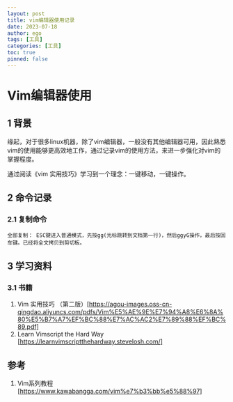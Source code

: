 ```yaml
---
layout: post
title: vim编辑器使用记录
date: 2023-07-18
author: ego
tags: [工具]
categories: [工具]
toc: true
pinned: false
---
```

# Vim编辑器使用
## 1 背景
缘起，对于很多linux机器，除了vim编辑器，一般没有其他编辑器可用，因此熟悉vim的使用能够更高效地工作，通过记录vim的使用方法，来进一步强化对vim的掌握程度。

通过阅读《vim 实用技巧》学习到一个理念：一键移动，一键操作。
## 2 命令记录
### 2.1 复制命令
```
全部复制： ESC键进入普通模式，先按gg(光标跳转到文档第一行)，然后ggyG操作，最后按回车键。已经将全文拷贝到剪切板。
```
## 3 学习资料
### 3.1 书籍
1. Vim 实用技巧 （第二版）[https://agou-images.oss-cn-qingdao.aliyuncs.com/pdfs/Vim%E5%AE%9E%E7%94%A8%E6%8A%80%E5%B7%A7%EF%BC%88%E7%AC%AC2%E7%89%88%EF%BC%89.pdf]
2. Learn Vimscript the Hard Way [https://learnvimscriptthehardway.stevelosh.com/]

## 参考
1. Vim系列教程 [https://www.kawabangga.com/vim%e7%b3%bb%e5%88%97]

